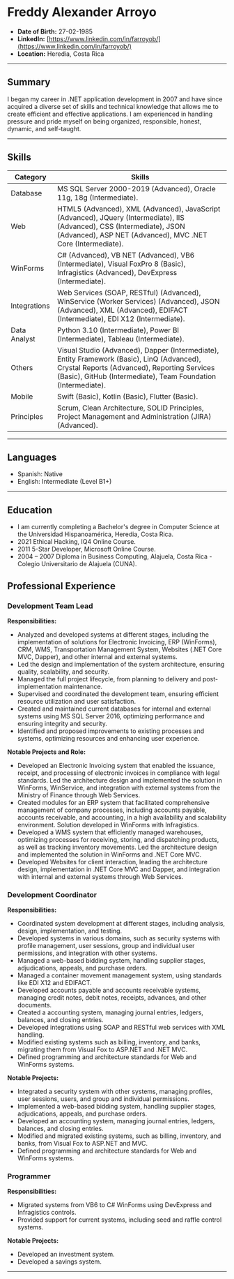# Freddy Alexander Arroyo

- **Date of Birth:** 27-02-1985
- **LinkedIn:** [https://www.linkedin.com/in/farroyob/](https://www.linkedin.com/in/farroyob/)
- **Location:** Heredia, Costa Rica

---

## Summary

I began my career in .NET application development in 2007 and have since acquired a diverse set of skills and technical knowledge that allows me to create efficient and effective applications. I am experienced in handling pressure and pride myself on being organized, responsible, honest, dynamic, and self-taught.

---

## Skills

| Category         | Skills                                                                                          |
| -----------------| ----------------------------------------------------------------------------------------------- |
| Database         | MS SQL Server 2000-2019 (Advanced), Oracle 11g, 18g (Intermediate).                               |
| Web              | HTML5 (Advanced), XML (Advanced), JavaScript (Advanced), JQuery (Intermediate), IIS (Advanced), CSS (Intermediate), JSON (Advanced), ASP NET (Advanced), MVC .NET Core (Intermediate). |
| WinForms         | C# (Advanced), VB NET (Advanced), VB6 (Intermediate), Visual FoxPro 8 (Basic), Infragistics (Advanced), DevExpress (Intermediate). |
| Integrations     | Web Services (SOAP, RESTful) (Advanced), WinService (Worker Services) (Advanced), JSON (Advanced), XML (Advanced), EDIFACT (Intermediate), EDI X12 (Intermediate). |
| Data Analyst     | Python 3.10 (Intermediate), Power BI (Intermediate), Tableau (Intermediate).                      |
| Others           | Visual Studio (Advanced), Dapper (Intermediate), Entity Framework (Basic), LinQ (Advanced), Crystal Reports (Advanced), Reporting Services (Basic), GitHub (Intermediate), Team Foundation (Intermediate). |
| Mobile           | Swift (Basic), Kotlin (Basic), Flutter (Basic).                                                   |
| Principles       | Scrum, Clean Architecture, SOLID Principles, Project Management and Administration (JIRA) (Advanced). |

---

## Languages

- Spanish: Native
- English: Intermediate (Level B1+)

---

## Education

- I am currently completing a Bachelor's degree in Computer Science at the Universidad Hispanoamérica, Heredia, Costa Rica.
- 2021 Ethical Hacking, IQ4 Online Course.
- 2011 5-Star Developer, Microsoft Online Course.
- 2004 – 2007 Diploma in Business Computing, Alajuela, Costa Rica - Colegio Universitario de Alajuela (CUNA).

## Professional Experience

### Development Team Lead
**Responsibilities:**
- Analyzed and developed systems at different stages, including the implementation of solutions for Electronic Invoicing, ERP (WinForms), CRM, WMS, Transportation Management System, Websites (.NET Core MVC, Dapper), and other internal and external systems.
- Led the design and implementation of the system architecture, ensuring quality, scalability, and security.
- Managed the full project lifecycle, from planning to delivery and post-implementation maintenance.
- Supervised and coordinated the development team, ensuring efficient resource utilization and user satisfaction.
- Created and maintained current databases for internal and external systems using MS SQL Server 2016, optimizing performance and ensuring integrity and security.
- Identified and proposed improvements to existing processes and systems, optimizing resources and enhancing user experience.

**Notable Projects and Role:**
- Developed an Electronic Invoicing system that enabled the issuance, receipt, and processing of electronic invoices in compliance with legal standards. Led the architecture design and implemented the solution in WinForms, WinService, and integration with external systems from the Ministry of Finance through Web Services.
- Created modules for an ERP system that facilitated comprehensive management of company processes, including accounts payable, accounts receivable, and accounting, in a high availability and scalability environment. Solution developed in WinForms with Infragistics.
- Developed a WMS system that efficiently managed warehouses, optimizing processes for receiving, storing, and dispatching products, as well as tracking inventory movements. Led the architecture design and implemented the solution in WinForms and .NET Core MVC.
- Developed Websites for client interaction, leading the architecture design, implementation in .NET Core MVC and Dapper, and integration with internal and external systems through Web Services.

### Development Coordinator
**Responsibilities:**
- Coordinated system development at different stages, including analysis, design, implementation, and testing.
- Developed systems in various domains, such as security systems with profile management, user sessions, group and individual user permissions, and integration with other systems.
- Managed a web-based bidding system, handling supplier stages, adjudications, appeals, and purchase orders.
- Managed a container movement management system, using standards like EDI X12 and EDIFACT.
- Developed accounts payable and accounts receivable systems, managing credit notes, debit notes, receipts, advances, and other documents.
- Created a accounting system, managing journal entries, ledgers, balances, and closing entries.
- Developed integrations using SOAP and RESTful web services with XML handling.
- Modified existing systems such as billing, inventory, and banks, migrating them from Visual Fox to ASP.NET and .NET MVC.
- Defined programming and architecture standards for Web and WinForms systems.

**Notable Projects:**
- Integrated a security system with other systems, managing profiles, user sessions, users, and group and individual permissions.
- Implemented a web-based bidding system, handling supplier stages, adjudications, appeals, and purchase orders.
- Developed an accounting system, managing journal entries, ledgers, balances, and closing entries.
- Modified and migrated existing systems, such as billing, inventory, and banks, from Visual Fox to ASP.NET and MVC.
- Defined programming and architecture standards for Web and WinForms systems.

### Programmer
**Responsibilities:**
- Migrated systems from VB6 to C# WinForms using DevExpress and Infragistics controls.
- Provided support for current systems, including seed and raffle control systems.

**Notable Projects:**
- Developed an investment system.
- Developed a savings system.

---
